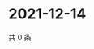 # 2021-12-14

共 0 条

<!-- BEGIN WEIBO -->
<!-- 最后更新时间 Tue Dec 14 2021 07:11:58 GMT+0800 (China Standard Time) -->

<!-- END WEIBO -->
